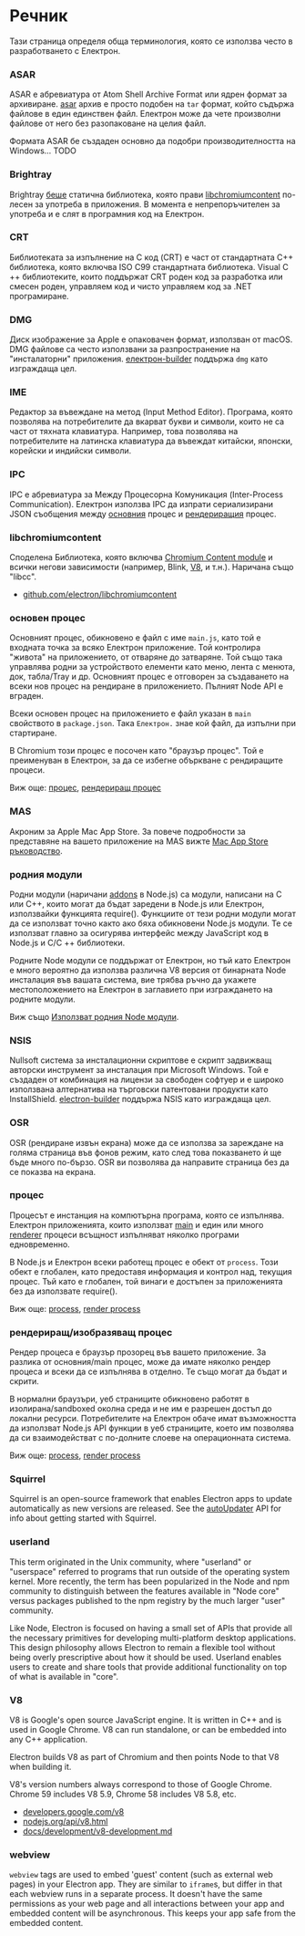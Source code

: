 # Речник

Тази страница определя обща терминология, която се използва често в разработването с Електрон.

### ASAR

ASAR е абревиатура от Atom Shell Archive Format или ядрен формат за архивиране. [asar](https://github.com/electron/asar) архив е просто подобен на `tar` формат, който съдържа файлове в един единствен файл. Електрон може да чете произволни файлове от него без разопаковане на целия файл.

Формата ASAR бе създаден основно да подобри производителността на Windows... TODO

### Brightray

Brightray [беше](https://github.com/electron-archive/brightray) статична библиотека, която прави [libchromiumcontent](#libchromiumcontent) по-лесен за употреба в приложения. В момента е непрепоръчителен за употреба и е слят в програмния код на Електрон.

### CRT

Библиотеката за изпълнение на C код (CRT) е част от стандартната C++ библиотека, която включва ISO C99 стандартната библиотека. Visual C ++ библиотеките, които поддържат CRT роден код за разработка или смесен роден, управляем код и чисто управляем код за .NET програмиране.

### DMG

Диск изображение за Apple е опаковачен формат, използван от macOS. DMG файлове са често използвани за разпространение на "инсталаторни" приложения. [електрон-builder](https://github.com/electron-userland/electron-builder) поддържа `dmg` като изграждаща цел.

### IME

Редактор за въвеждане на метод (Input Method Editor). Програма, която позволява на потребителите да вкарват букви и символи, които не са част от тяхната клавиатура. Например, това позволява на потребителите на латинска клавиатура да въвеждат китайски, японски, корейски и индийски символи.

### IPC

IPC е абревиатура за Между Процесорна Комуникация (Inter-Process Communication). Електрон използва IPC да изпрати сериализирани JSON съобщения между [основния](#main-process) процес и [рендериращия](#renderer-process) процес.

### libchromiumcontent

Споделена Библиотека, която включва [Chromium Content module](https://www.chromium.org/developers/content-module) и всички негови зависимости (например, Blink, [V8](#v8), и т.н.). Наричана също "libcc".

- [github.com/electron/libchromiumcontent](https://github.com/electron/libchromiumcontent)

### основен процес

Основният процес, обикновено е файл с име `main.js`, като той е входната точка за всяко Електрон приложение. Той контролира "живота" на приложението, от отваряне до затваряне. Той също така управлява родни за устройството елементи като меню, лента с менюта, док, табла/Tray и др. Основният процес е отговорен за създаването на всеки нов процес на рендиране в приложението. Пълният Node API е вграден.

Всеки основен процес на приложението е файл указан в `main` свойството в `package.json`. Така `Електрон.` знае кой файл, да изпълни при стартиране.

В Chromium този процес е посочен като "браузър процес". Той е преименуван в Електрон, за да се избегне объркване с рендиращите процеси.

Виж още: [процес](#process), [рендериращ процес](#renderer-process)

### MAS

Акроним за Apple Mac App Store. За повече подробности за представяне на вашето приложение на MAS вижте [Mac App Store ръководство](tutorial/mac-app-store-submission-guide.md).

### родния модули

Родни модули (наричани [addons](https://nodejs.org/api/addons.html) в Node.js) са модули, написани на C или C++, които могат да бъдат заредени в Node.js или Електрон, използвайки функцията require(). Функциите от тези родни модули могат да се използват точно както ако бяха обикновени Node.js модули. Те се използват главно за осигурява интерфейс между JavaScript код в Node.js и C/C ++ библиотеки.

Родните Node модули се поддържат от Eлектрон, но тъй като Eлектрон е много вероятно да използва различна V8 версия от бинарната Node инсталация във вашата система, вие трябва ръчно да укажете местоположението на Електрон в заглавието при изграждането на родните модули.

Виж също [Използват родния Node модули](tutorial/using-native-node-modules.md).

### NSIS

Nullsoft система за инсталационни скриптове е скрипт задвижващ авторски инструмент за инсталация при Microsoft Windows. Той е създаден от комбинация на лицензи за свободен софтуер и е широко използвана алтернатива на търговски патентовани продукти като InstallShield. [electron-builder](https://github.com/electron-userland/electron-builder) поддържа NSIS като изграждаща цел.

### OSR

OSR (рендиране извън екрана) може да се използва за зареждане на голяма страница във фонов режим, като след това показването ѝ ще бъде много по-бързо. OSR ви позволява да направите страница без да се показва на екрана.

### процес

Процесът е инстанция на компютърна програма, която се изпълнява. Електрон приложенията, които използват [main](#main-process) и един или много [renderer](#renderer-process) процеси всъщност изпълняват няколко програми едновременно.

В Node.js и Електрон всеки работещ процес е обект от `process`. Този обект е глобален, като предоставя информация и контрол над, текущия процес. Тъй като е глобален, той винаги е достъпен за приложенията без да използвате require().

Виж още: [process](#main-process), [render process](#renderer-process)

### рендериращ/изобразяващ процес

Рендер процеса е браузър прозорец във вашето приложение. За разлика от основния/main процес, може да имате няколко рендер процеса и всеки да се изпълнява в отделно. Те също могат да бъдат и скрити.

В нормални браузъри, уеб страниците обикновено работят в изолирана/sandboxed околна среда и не им е разрешен достъп до локални ресурси. Потребителите на Електрон обаче имат възможността да използват Node.js API функции в уеб страниците, което им позволява да си взаимодействат с по-долните слоеве на операционната система.

Виж още: [process](#process), [render process](#main-process)

### Squirrel

Squirrel is an open-source framework that enables Electron apps to update automatically as new versions are released. See the [autoUpdater](api/auto-updater.md) API for info about getting started with Squirrel.

### userland

This term originated in the Unix community, where "userland" or "userspace" referred to programs that run outside of the operating system kernel. More recently, the term has been popularized in the Node and npm community to distinguish between the features available in "Node core" versus packages published to the npm registry by the much larger "user" community.

Like Node, Electron is focused on having a small set of APIs that provide all the necessary primitives for developing multi-platform desktop applications. This design philosophy allows Electron to remain a flexible tool without being overly prescriptive about how it should be used. Userland enables users to create and share tools that provide additional functionality on top of what is available in "core".

### V8

V8 is Google's open source JavaScript engine. It is written in C++ and is used in Google Chrome. V8 can run standalone, or can be embedded into any C++ application.

Electron builds V8 as part of Chromium and then points Node to that V8 when building it.

V8's version numbers always correspond to those of Google Chrome. Chrome 59 includes V8 5.9, Chrome 58 includes V8 5.8, etc.

- [developers.google.com/v8](https://developers.google.com/v8)
- [nodejs.org/api/v8.html](https://nodejs.org/api/v8.html)
- [docs/development/v8-development.md](development/v8-development.md)

### webview

`webview` tags are used to embed 'guest' content (such as external web pages) in your Electron app. They are similar to `iframe`s, but differ in that each webview runs in a separate process. It doesn't have the same permissions as your web page and all interactions between your app and embedded content will be asynchronous. This keeps your app safe from the embedded content.